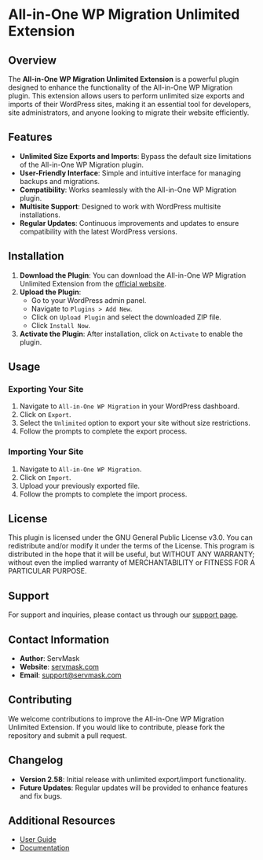 # All-in-One WP Migration Unlimited Extension

## Overview

The **All-in-One WP Migration Unlimited Extension** is a powerful plugin designed to enhance the functionality of the All-in-One WP Migration plugin. This extension allows users to perform unlimited size exports and imports of their WordPress sites, making it an essential tool for developers, site administrators, and anyone looking to migrate their website efficiently.

## Features

- **Unlimited Size Exports and Imports**: Bypass the default size limitations of the All-in-One WP Migration plugin.
- **User-Friendly Interface**: Simple and intuitive interface for managing backups and migrations.
- **Compatibility**: Works seamlessly with the All-in-One WP Migration plugin.
- **Multisite Support**: Designed to work with WordPress multisite installations.
- **Regular Updates**: Continuous improvements and updates to ensure compatibility with the latest WordPress versions.

## Installation

1. **Download the Plugin**: You can download the All-in-One WP Migration Unlimited Extension from the [official website](https://servmask.com/).
2. **Upload the Plugin**:
   - Go to your WordPress admin panel.
   - Navigate to `Plugins > Add New`.
   - Click on `Upload Plugin` and select the downloaded ZIP file.
   - Click `Install Now`.
3. **Activate the Plugin**: After installation, click on `Activate` to enable the plugin.

## Usage

### Exporting Your Site

1. Navigate to `All-in-One WP Migration` in your WordPress dashboard.
2. Click on `Export`.
3. Select the `Unlimited` option to export your site without size restrictions.
4. Follow the prompts to complete the export process.

### Importing Your Site

1. Navigate to `All-in-One WP Migration`.
2. Click on `Import`.
3. Upload your previously exported file.
4. Follow the prompts to complete the import process.

## License

This plugin is licensed under the GNU General Public License v3.0. You can redistribute and/or modify it under the terms of the License. This program is distributed in the hope that it will be useful, but WITHOUT ANY WARRANTY; without even the implied warranty of MERCHANTABILITY or FITNESS FOR A PARTICULAR PURPOSE.

## Support

For support and inquiries, please contact us through our [support page](https://servmask.com/support).

## Contact Information

- **Author**: ServMask
- **Website**: [servmask.com](https://servmask.com/)
- **Email**: support@servmask.com

## Contributing

We welcome contributions to improve the All-in-One WP Migration Unlimited Extension. If you would like to contribute, please fork the repository and submit a pull request.

## Changelog

- **Version 2.58**: Initial release with unlimited export/import functionality.
- **Future Updates**: Regular updates will be provided to enhance features and fix bugs.

## Additional Resources

- [User Guide](https://help.servmask.com/knowledgebase/unlimited-extension-user-guide/)
- [Documentation](https://servmask.com/documentation)